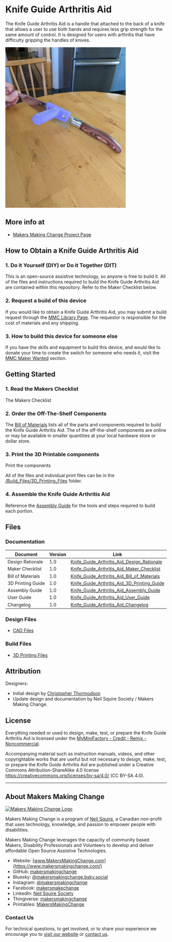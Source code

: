 # Knife Guide Arthritis Aid
The Knife Guide Arthritis Aid is a handle that attached to the back of a knife that allows a user to use both hands and requires less grip strength for the same amount of control. It is designed for users with arthritis that have difficulty gripping the handles of knives.

<img src="Photos/Knife-Guide-Arthritis-Aid.jpg" height="500" alt="Picture of Knife Guide Arthritis Aid.">

## More info at
- [Makers Making Change Project Page](https://makersmakingchange.com/project/knife-guide-arthritis-aid/)


## How to Obtain a Knife Guide Arthritis Aid
### 1. Do it Yourself (DIY) or Do it Together (DIT)

This is an open-source assistive technology, so anyone is free to build it. All of the files and instructions required to build the Knife Guide Arthritis Aid are contained within this repository. Refer to the Maker Checklist below.

### 2. Request a build of this device

If you would like to obtain a Knife Guide Arthritis Aid, you may submit a build request through the [MMC Library Page](https://makersmakingchange.com/project/knife-guide-arthritis-aid/). The requestor is responsible for the cost of materials and any shipping.

### 3. How to build this device for someone else

If you have the skills and equipment to build this device, and would like to donate your time to create the switch for someone who needs it, visit the [MMC Maker Wanted](https://makersmakingchange.com/maker-wanted/) section.


## Getting Started

### 1. Read the Makers Checklist

The Makers Checklist 

### 2. Order the Off-The-Shelf Components

The [Bill of Materials](/Documentation/Knife_Guide_Arthritis_Aid_BOM_V1.0.xlsx) lists all of the parts and components required to build the Knife Guide Arthritis Aid. The of the off-the-shelf components are online or may be available in smaller quantities at your local hardware store or dollar store.


### 3. Print the 3D Printable components

Print the components

All of the files and individual print files can be in the [/Build_Files/3D_Printing_Files](/Build_Files/3D_Printing_Files/) folder.

### 4. Assemble the Knife Guide Arthritis Aid

Reference the [Assembly Guide](/Documentation/Knife_Guide_Arthritis_Aid_Assembly_Guide_V1.0.pdf) for the tools and steps required to build each portion.

## Files
### Documentation
| Document             | Version | Link |
|----------------------|---------|------|
| Design Rationale     | 1.0     | [Knife_Guide_Arthritis_Aid_Design_Rationale](/Documentation/Knife_Guide_Arthritis_Aid_Design_Rationale_V1.0.pdf)     |
| Maker Checklist      | 1.0     | [Knife_Guide_Arthritis_Aid_Maker_Checklist](/Documentation/Knife_Guide_Arthritis_Aid_Maker_Checklist_V1.0.pdf)     |
| Bill of Materials    | 1.0     | [Knife_Guide_Arthritis_Aid_Bill_of_Materials](/Documentation/Knife_Guide_Arthritis_Aid_BOM_V1.0.xlsx)     |
| 3D Printing Guide    | 1.0     | [Knife_Guide_Arthritis_Aid_3D_Printing_Guide](/Documentation/Knife_Guide_Arthritis_Aid_3D_Printing_Guide_V1.0.pdf)     |
| Assembly Guide       | 1.0     | [Knife_Guide_Arthritis_Aid_Assembly_Guide](/Documentation/Knife_Guide_Arthritis_Aid_Assembly_Guide_V1.0.pdf)     |
| User Guide           | 1.0     | [Knife_Guide_Arthritis_Aid_User_Guide](/Documentation/Knife_Guide_Arthritis_Aid_User_Guide_V1.0.pdf)    |
| Changelog            | 1.0     | [Knife_Guide_Arthritis_Aid_Changelog](/Documentation/Knife_Guide_Arthritis_Aid_Changelog_V1.0.pdf)     |

### Design Files
 - [CAD Files](/Design_Files)

### Build Files
 - [3D Printing Files](/Build_Files/3D_Printing_Files)

## Attribution
Designers:
 - Initial design by [Christopher Thormodson](https://www.myminifactory.com/users/cjthormodson)
 - Update design and documentation by Neil Squire Society / Makers Making Change. 


## License
Everything needed or used to design, make, test, or prepare the Knife Guide Arthritis Aid is licensed under the [MyMiniFactory - Credit - Remix - Noncommercial](https://www.myminifactory.com/object-licensing).

Accompanying material such as instruction manuals, videos, and other copyrightable works that are useful but not necessary to design, make, test, or prepare the Knife Guide Arthritis Aid are published under a Creative Commons Attribution-ShareAlike 4.0 license https://creativecommons.org/licenses/by-sa/4.0/ (CC BY-SA 4.0).


----

<!-- ABOUT MMC START -->
## About Makers Making Change
[<img src="https://raw.githubusercontent.com/makersmakingchange/makersmakingchange/main/img/mmc_logo.svg" width="500" alt="Makers Making Change Logo">](https://www.makersmakingchange.com/)

Makers Making Change is a program of [Neil Squire](https://www.neilsquire.ca/), a Canadian non-profit that uses technology, knowledge, and passion to empower people with disabilities.

Makers Making Change leverages the capacity of community based Makers, Disability Professionals and Volunteers to develop and deliver affordable Open Source Assistive Technologies.

 - Website: [www.MakersMakingChange.com](https://www.makersmakingchange.com/)
 - GitHub: [makersmakingchange](https://github.com/makersmakingchange)
 - Bluesky: [@makersmakingchange.bsky.social](https://bsky.app/profile/makersmakingchange.bsky.social)
 - Instagram: [@makersmakingchange](https://www.instagram.com/makersmakingchange)
 - Facebook: [makersmakechange](https://www.facebook.com/makersmakechange)
 - LinkedIn: [Neil Squire Society](https://www.linkedin.com/company/neil-squire-society/)
 - Thingiverse: [makersmakingchange](https://www.thingiverse.com/makersmakingchange/about)
 - Printables: [MakersMakingChange](https://www.printables.com/@MakersMakingChange)

### Contact Us
For technical questions, to get involved, or to share your experience we encourage you to [visit our website](https://www.makersmakingchange.com/) or [contact us](https://www.makersmakingchange.com/s/contact).
<!-- ABOUT MMC END -->
